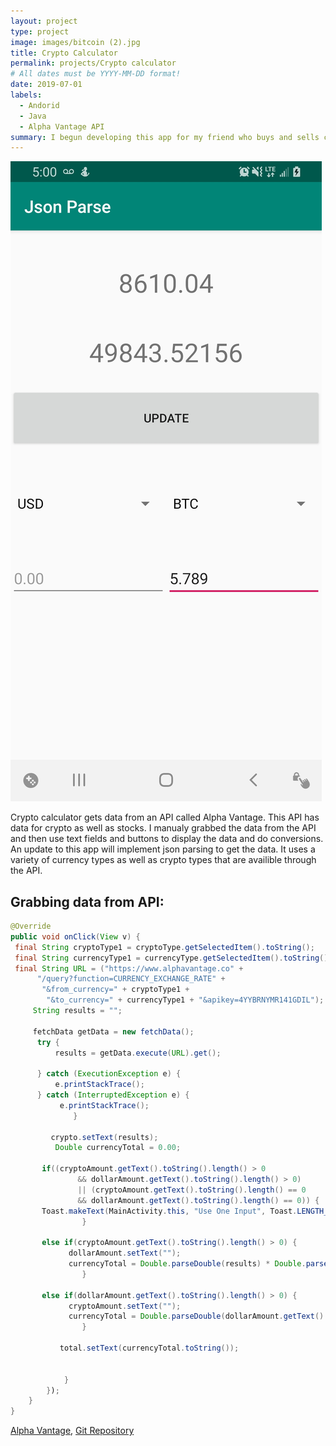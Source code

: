 ```yaml
---
layout: project
type: project
image: images/bitcoin (2).jpg
title: Crypto Calculator
permalink: projects/Crypto calculator
# All dates must be YYYY-MM-DD format!
date: 2019-07-01
labels:
  - Andorid
  - Java
  - Alpha Vantage API
summary: I begun developing this app for my friend who buys and sells cryto to people in Hawaii who dont have access to the exchanges. 
---
```


 <img class="ui medium right floated rounded image" src="../images/cryptoPic1.jpg">


Crypto calculator gets data from an API called Alpha Vantage. This API has data for crypto as well as stocks. I manualy grabbed the data from the API and then use text fields and buttons to display the data and do conversions. An update to this app will implement json parsing to get the data. It uses a variety of currency types as well as crypto types that are availible through the API.

Grabbing data from API:
---

```java
@Override
public void onClick(View v) {
 final String cryptoType1 = cryptoType.getSelectedItem().toString();
 final String currencyType1 = currencyType.getSelectedItem().toString();
 final String URL = ("https://www.alphavantage.co" +
      "/query?function=CURRENCY_EXCHANGE_RATE" +
       "&from_currency=" + cryptoType1 +
        "&to_currency=" + currencyType1 + "&apikey=4YYBRNYMR141GDIL");
     String results = "";
                
     fetchData getData = new fetchData();           
      try {
          results = getData.execute(URL).get();
     
      } catch (ExecutionException e) {
          e.printStackTrace();
      } catch (InterruptedException e) {
           e.printStackTrace();
              }
                
         crypto.setText(results);
          Double currencyTotal = 0.00;
                
       if((cryptoAmount.getText().toString().length() > 0
               && dollarAmount.getText().toString().length() > 0)
               || (cryptoAmount.getText().toString().length() == 0
               && dollarAmount.getText().toString().length() == 0)) {
       Toast.makeText(MainActivity.this, "Use One Input", Toast.LENGTH_SHORT).show();
                }
                
       else if(cryptoAmount.getText().toString().length() > 0) {
             dollarAmount.setText("");
             currencyTotal = Double.parseDouble(results) * Double.parseDouble(cryptoAmount.getText().toString());
                }

       else if(dollarAmount.getText().toString().length() > 0) {
             cryptoAmount.setText("");
             currencyTotal = Double.parseDouble(dollarAmount.getText().toString()) / Double.parseDouble(results);
                }
                
           total.setText(currencyTotal.toString());
                
                
            }
        });
    }
}
```

[Alpha Vantage](https://www.alphavantage.co/), [Git Repository](https://github.com/derekasola/Crypto-Calculator)




